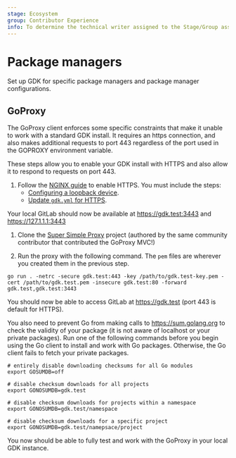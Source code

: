 ```yaml
---
stage: Ecosystem
group: Contributor Experience
info: To determine the technical writer assigned to the Stage/Group associated with this page, see https://about.gitlab.com/handbook/engineering/ux/technical-writing/#assignments
---
```


# Package managers

Set up GDK for specific package managers and package manager configurations.

## GoProxy

The GoProxy client enforces some specific constraints that make it unable to
work with a standard GDK install. It requires an https connection, and also
makes additional requests to port 443 regardless of the port used in the
GOPROXY environment variable.

These steps allow you to enable your GDK install with HTTPS and also
allow it to respond to requests on port 443.

1. Follow the [NGINX guide](nginx.md) to enable HTTPS. You must include the steps:
   - [Configuring a loopback device](nginx.md#configuring-a-loopback-device-optional).
   - [Update `gdk.yml` for HTTPS](nginx.md#update-gdkyml-for-https-optional).

  Your local GitLab should now be available at <https://gdk.test:3443> and <https://127.1.1.1:3443>

1. Clone the [Super Simple Proxy](https://gitlab.com/firelizzard/super-simple-proxy)
   project (authored by the same community contributor that contributed the GoProxy MVC!)

1. Run the proxy with the following command. The `pem` files are wherever you created
   them in the previous step.

  ```shell
  go run . -netrc -secure gdk.test:443 -key /path/to/gdk.test-key.pem -cert /path/to/gdk.test.pem -insecure gdk.test:80 -forward gdk.test,gdk.test:3443
  ```

You should now be able to access GitLab at <https://gdk.test> (port 443 is default for HTTPS).

You also need to prevent Go from making calls to <https://sum.golang.org>
to check the validity of your package (it is not aware of localhost or your
private packages). Run one of the following commands before you begin using the
Go client to install and work with Go packages. Otherwise, the Go client fails to fetch your private
packages.

```shell
# entirely disable downloading checksums for all Go modules
export GOSUMDB=off

# disable checksum downloads for all projects
export GONOSUMDB=gdk.test

# disable checksum downloads for projects within a namespace
export GONOSUMDB=gdk.test/namespace

# disable checksum downloads for a specific project
export GONOSUMDB=gdk.test/namepsace/project
```

You now should be able to fully test and work with the GoProxy in your local
GDK instance.
